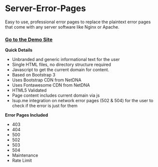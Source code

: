 Server-Error-Pages
==================

Easy to use, professional error pages to replace the plaintext error pages that come with any server software like Nginx or Apache.

### [Go to the Demo Site](https://funilrys.github.io/server-error-pages/)

**Quick Details**
* Unbranded and generic informational text for the user
* Single HTML files, no directory structure required
* Javascript to get the current domain for content. 
* Based on Bootstrap 3
* Uses Bootstrap CDN from NetDNA
* Uses Fontawesome CDN from NetDNA
* HTML5 Validated
* Page content includes current domain via js
* Isup.me integration on network error pages (502 & 504) for the user to check if the error is just for them

**Error Pages Included**
* 403
* 404 
* 500
* 502
* 503
* 504
* Maintenance
* Rate Limit
